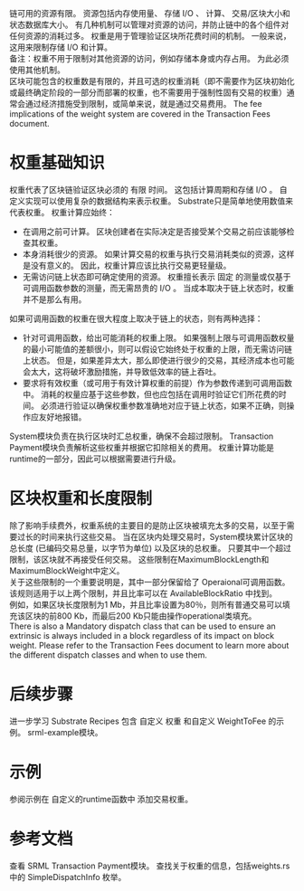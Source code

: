 链可用的资源有限。 资源包括内存使用量、 存储 I/O 、 计算、 交易/区块大小和状态数据库大小。 有几种机制可以管理对资源的访问，并防止链中的各个组件对任何资源的消耗过多。 权重是用于管理验证区块所花费时间的机制。 一般来说，这用来限制存储 I/O 和计算。  
备注：权重不用于限制对其他资源的访问，例如存储本身或内存占用。 为此必须使用其他机制。  
区块可能包含的权重数是有限的，并且可选的权重消耗（即不需要作为区块初始化或最终确定阶段的一部分而部署的权重，也不需要用于强制性固有交易的权重）通常会通过经济措施受到限制，或简单来说，就是通过交易费用。 The fee implications of the weight system are covered in the Transaction Fees document.
# 权重基础知识
权重代表了区块链验证区块必须的 有限 时间。 这包括计算周期和存储 I/O 。 自定义实现可以使用复杂的数据结构来表示权重。 Substrate只是简单地使用数值来代表权重。
权重计算应始终：
* 在调用之前可计算。 区块创建者在实际决定是否接受某个交易之前应该能够检查其权重。
* 本身消耗很少的资源。 如果计算交易的权重与执行交易消耗类似的资源，这样是没有意义的。 因此，权重计算应该比执行交易更轻量级。
* 无需访问链上状态即可确定使用的资源。 权重擅长表示 固定 的测量或仅基于可调用函数参数的测量，而无需昂贵的 I/O 。 当成本取决于链上状态时，权重并不是那么有用。  

如果可调用函数的权重在很大程度上取决于链上的状态，则有两种选择：
*  针对可调用函数，给出可能消耗的权重上限。 如果强制上限与可调用函数权量的最小可能值的差额很小，则可以假设它始终处于权重的上限，而无需访问链上状态。 但是，如果差异太大，那么即使进行很少的交易，其经济成本也可能会太大，这将破坏激励措施，并导致低效率的链上吞吐。
*  要求将有效权重（或可用于有效计算权重的前提）作为参数传递到可调用函数中。 消耗的权量应基于这些参数，但也应包括在调用时验证它们所花费的时间。 必须进行验证以确保权重参数准确地对应于链上状态，如果不正确，则操作应友好地报错。

System模块负责在执行区块时汇总权重，确保不会超过限制。 Transaction Payment模块负责解析这些权重并根据它扣除相关的费用。 权重计算功能是runtime的一部分，因此可以根据需要进行升级。
# 区块权重和长度限制
除了影响手续费外，权重系统的主要目的是防止区块被填充太多的交易，以至于需要过长的时间来执行这些交易。 当在区块内处理交易时，System模块累计区块的总长度 (已编码交易总量，以字节为单位) 以及区块的总权重。 只要其中一个超过限制，该区块就不再接受任何交易。 这些限制在MaximumBlockLength和MaximumBlockWeight中定义。  
关于这些限制的一个重要说明是，其中一部分保留给了 Operaional可调用函数。 该规则适用于以上两个限制，并且比率可以在 AvailableBlockRatio 中找到。  
例如，如果区块长度限制为1 Mb，并且比率设置为80％，则所有普通交易可以填充该区块的前800 Kb，而最后200 Kb只能由操作operational类填充。  
There is also a Mandatory dispatch class that can be used to ensure an extrinsic is always included in a block regardless of its impact on block weight. Please refer to the Transaction Fees document to learn more about the different dispatch classes and when to use them.
# 后续步骤
进一步学习
Substrate Recipes 包含 自定义 权重 和自定义 WeightToFee 的示例。
srml-example模块。
# 示例
参阅示例在 自定义的runtime函数中 添加交易权重。
# 参考文档
查看 SRML Transaction Payment模块。
查找关于权重的信息，包括weights.rs中的 SimpleDispatchInfo 枚举。